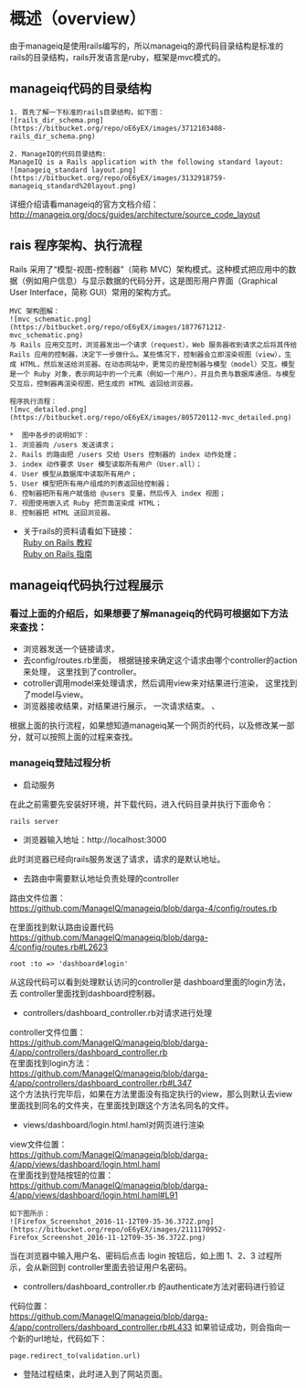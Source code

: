 # 概述（overview）

  由于manageiq是使用rails编写的，所以manageiq的源代码目录结构是标准的rails的目录结构，rails开发语言是ruby，框架是mvc模式的。

## manageiq代码的目录结构 ##

```
1. 首先了解一下标准的rails目录结构，如下图：
![rails_dir_schema.png](https://bitbucket.org/repo/oE6yEX/images/3712103408-rails_dir_schema.png)

2. ManageIQ的代码目录结构:  
ManageIQ is a Rails application with the following standard layout:  
![manageiq_standard layout.png](https://bitbucket.org/repo/oE6yEX/images/3132918759-manageiq_standard%20layout.png)

```
详细介绍请看manageiq的官方文档介绍：  
http://manageiq.org/docs/guides/architecture/source_code_layout

## rais 程序架构、执行流程 ##
  Rails 采用了“模型-视图-控制器”（简称 MVC）架构模式。这种模式把应用中的数据（例如用户信息）与显示数据的代码分开，这是图形用户界面（Graphical User Interface，简称 GUI）常用的架构方式。 
``` 
MVC 架构图解：  
![mvc_schematic.png](https://bitbucket.org/repo/oE6yEX/images/1877671212-mvc_schematic.png)  
与 Rails 应用交互时，浏览器发出一个请求（request），Web 服务器收到请求之后将其传给 Rails 应用的控制器，决定下一步做什么。某些情况下，控制器会立即渲染视图（view），生成 HTML，然后发送给浏览器。在动态网站中，更常见的是控制器与模型（model）交互。模型是一个 Ruby 对象，表示网站中的一个元素（例如一个用户），并且负责与数据库通信。与模型交互后，控制器再渲染视图，把生成的 HTML 返回给浏览器。  

程序执行流程：  
![mvc_detailed.png](https://bitbucket.org/repo/oE6yEX/images/805720112-mvc_detailed.png)  

*  图中各步的说明如下：  
1. 浏览器向 /users 发送请求；  
2. Rails 的路由把 /users 交给 Users 控制器的 index 动作处理；  
3. index 动作要求 User 模型读取所有用户（User.all）；  
4. User 模型从数据库中读取所有用户；  
5. User 模型把所有用户组成的列表返回给控制器；  
6. 控制器把所有用户赋值给 @users 变量，然后传入 index 视图；  
7. 视图使用嵌入式 Ruby 把页面渲染成 HTML；  
8. 控制器把 HTML 送回浏览器。 
```
* 关于rails的资料请看如下链接：  
[Ruby on Rails 教程](https://railstutorial-china.org/book/)  
[Ruby on Rails 指南](http://guides.ruby-china.org/)  

## manageiq代码执行过程展示 ##

### 看过上面的介绍后，如果想要了解manageiq的代码可根据如下方法来查找：   
* 浏览器发送一个链接请求，  
* 去config/routes.rb里面， 根据链接来确定这个请求由哪个controller的action来处理， 这里找到了controller。  
* cotroller调用model来处理请求，然后调用view来对结果进行渲染， 这里找到了model与view。  
* 浏览器接收结果，对结果进行展示，  一次请求结束。  、

根据上面的执行流程，如果想知道manageiq某一个网页的代码，以及修改某一部分，就可以按照上面的过程来查找。  

### manageiq登陆过程分析 ###

* 启动服务

在此之前需要先安装好环境，并下载代码，进入代码目录并执行下面命令：
```
rails server
```
* 浏览器输入地址：http://localhost:3000

此时浏览器已经向rails服务发送了请求，请求的是默认地址。 
 
* 去路由中需要默认地址负责处理的controller

路由文件位置：  
https://github.com/ManageIQ/manageiq/blob/darga-4/config/routes.rb  

在里面找到默认路由设置代码  
https://github.com/ManageIQ/manageiq/blob/darga-4/config/routes.rb#L2623
```
root :to => 'dashboard#login'
```
从这段代码可以看到处理默认访问的controller是 dashboard里面的login方法，去 controller里面找到dashboard控制器。

* controllers/dashboard_controller.rb对请求进行处理

controller文件位置：  
https://github.com/ManageIQ/manageiq/blob/darga-4/app/controllers/dashboard_controller.rb  
在里面找到login方法：  
https://github.com/ManageIQ/manageiq/blob/darga-4/app/controllers/dashboard_controller.rb#L347  
这个方法执行完毕后，如果在方法里面没有指定执行的view，那么则默认去view里面找到同名的文件夹，在里面找到跟这个方法名同名的文件。

* views/dashboard/login.html.haml对网页进行渲染

view文件位置：  
https://github.com/ManageIQ/manageiq/blob/darga-4/app/views/dashboard/login.html.haml  
在里面找到登陆按钮的位置：  
https://github.com/ManageIQ/manageiq/blob/darga-4/app/views/dashboard/login.html.haml#L91 
``` 
如下图所示：  
![Firefox_Screenshot_2016-11-12T09-35-36.372Z.png](https://bitbucket.org/repo/oE6yEX/images/2111170952-Firefox_Screenshot_2016-11-12T09-35-36.372Z.png)  
```
当在浏览器中输入用户名、密码后点击 login 按钮后，如上图 1、2、3 过程所示，会从新回到 controller里面去验证用户名密码。

* controllers/dashboard_controller.rb 的authenticate方法对密码进行验证

代码位置：  
https://github.com/ManageIQ/manageiq/blob/darga-4/app/controllers/dashboard_controller.rb#L433
如果验证成功，则会指向一个新的url地址，代码如下：  
```
page.redirect_to(validation.url)
```
* 登陆过程结束，此时进入到了网站页面。




